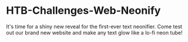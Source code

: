 # HTB-Challenges-Web-Neonify
It's time for a shiny new reveal for the first-ever text neonifier. Come test out our brand new website and make any text glow like a lo-fi neon tube!
